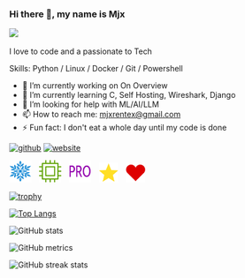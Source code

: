 ### Hi there 👋, my name is Mjx
![](https://t4.ftcdn.net/jpg/08/86/49/53/360_F_886495385_XudXZcfZb7FqTwSWpDjwOEWfsol6Sw6e.jpg)

I love to code and a passionate to Tech

Skills: Python / Linux / Docker / Git / Powershell

- 🔭 I’m currently working on On Overview 
- 🌱 I’m currently learning C, Self Hosting, Wireshark, Django 
- 🤔 I’m looking for help with ML/AI/LLM 
- 📫 How to reach me: mjxrentex@gmail.com 
- ⚡ Fun fact: I don't eat a whole day until my code is done 


[<img src='https://cdn.jsdelivr.net/npm/simple-icons@3.0.1/icons/github.svg' alt='github' height='40'>](https://github.com/F1CS-85)  [<img src='https://cdn.jsdelivr.net/npm/simple-icons@3.0.1/icons/icloud.svg' alt='website' height='40'>](https://www.geeksforgeeks.org/user/gojmanixx/)  

<a href='https://archiveprogram.github.com/'><img src='https://raw.githubusercontent.com/acervenky/animated-github-badges/master/assets/acbadge.gif' width='40' height='40'></a> <a href='https://docs.github.com/en/developers'><img src='https://raw.githubusercontent.com/acervenky/animated-github-badges/master/assets/devbadge.gif' width='40' height='40'></a> <a href='https://github.com/pricing'><img src='https://raw.githubusercontent.com/acervenky/animated-github-badges/master/assets/pro.gif' width='40' height='40'></a> <a href='https://stars.github.com/'><img src='https://raw.githubusercontent.com/acervenky/animated-github-badges/master/assets/starbadge.gif' width='35' height='35'></a> <a href='https://docs.github.com/en/github/supporting-the-open-source-community-with-github-sponsors'><img src='https://raw.githubusercontent.com/acervenky/animated-github-badges/master/assets/sponsorbadge.gif' width='35' height='35'></a> 

[![trophy](https://github-profile-trophy.vercel.app/?username=F1CS-85)](https://github.com/ryo-ma/github-profile-trophy)

[![Top Langs](https://github-readme-stats.vercel.app/api/top-langs/?username=F1CS-85)](https://github.com/anuraghazra/github-readme-stats)

![GitHub stats](https://github-readme-stats.vercel.app/api?username=F1CS-85&show_icons=true)  

![GitHub metrics](https://metrics.lecoq.io/F1CS-85)  

![GitHub streak stats](https://streak-stats.demolab.com/?user=F1CS-85)  

